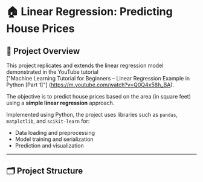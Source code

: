 # 🏠 Linear Regression: Predicting House Prices

## 📌 Project Overview

This project replicates and extends the linear regression model demonstrated in the YouTube tutorial  
["Machine Learning Tutorial for Beginners – Linear Regression Example in Python [Part 1]"]
(https://m.youtube.com/watch?v=Q0Q4x58h_BA).

The objective is to predict house prices based on the area (in square feet) using a **simple linear regression** approach.

Implemented using Python, the project uses libraries such as `pandas`, `matplotlib`, and `scikit-learn` for:

- Data loading and preprocessing
- Model training and serialization
- Prediction and visualization

---

## 🗂️ Project Structure
